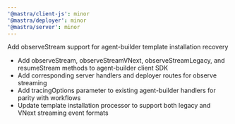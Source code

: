 ```yaml
---
'@mastra/client-js': minor
'@mastra/deployer': minor
'@mastra/server': minor
---
```


Add observeStream support for agent-builder template installation recovery

- Add observeStream, observeStreamVNext, observeStreamLegacy, and resumeStream methods to agent-builder client SDK
- Add corresponding server handlers and deployer routes for observe streaming
- Add tracingOptions parameter to existing agent-builder handlers for parity with workflows
- Update template installation processor to support both legacy and VNext streaming event formats
